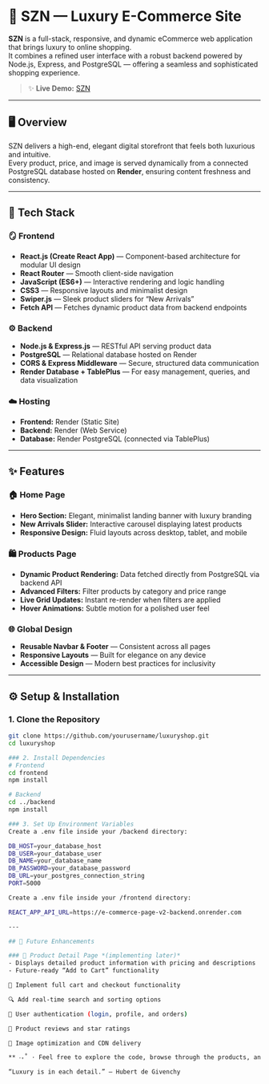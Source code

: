 # 💎 SZN — Luxury E-Commerce Site

**SZN** is a full-stack, responsive, and dynamic eCommerce web application that brings luxury to online shopping.  
It combines a refined user interface with a robust backend powered by Node.js, Express, and PostgreSQL — offering a seamless and sophisticated shopping experience.

> ✨ **Live Demo:** [SZN](https://e-commerce-page-v2-frontend.onrender.com)

---

## 🖥️ Overview

SZN delivers a high-end, elegant digital storefront that feels both luxurious and intuitive.  
Every product, price, and image is served dynamically from a connected PostgreSQL database hosted on **Render**, ensuring content freshness and consistency.

---

## 🧩 Tech Stack

### 🪞 Frontend
- **React.js (Create React App)** — Component-based architecture for modular UI design  
- **React Router** — Smooth client-side navigation  
- **JavaScript (ES6+)** — Interactive rendering and logic handling  
- **CSS3** — Responsive layouts and minimalist design  
- **Swiper.js** — Sleek product sliders for “New Arrivals”  
- **Fetch API** — Fetches dynamic product data from backend endpoints  

### ⚙️ Backend
- **Node.js & Express.js** — RESTful API serving product data  
- **PostgreSQL** — Relational database hosted on Render  
- **CORS & Express Middleware** — Secure, structured data communication  
- **Render Database + TablePlus** — For easy management, queries, and data visualization  

### ☁️ Hosting
- **Frontend:** Render (Static Site)  
- **Backend:** Render (Web Service)  
- **Database:** Render PostgreSQL (connected via TablePlus)

---

## ✨ Features

### 🏠 Home Page
- **Hero Section:** Elegant, minimalist landing banner with luxury branding  
- **New Arrivals Slider:** Interactive carousel displaying latest products  
- **Responsive Design:** Fluid layouts across desktop, tablet, and mobile  

### 🛍️ Products Page
- **Dynamic Product Rendering:** Data fetched directly from PostgreSQL via backend API  
- **Advanced Filters:** Filter products by category and price range  
- **Live Grid Updates:** Instant re-render when filters are applied  
- **Hover Animations:** Subtle motion for a polished user feel  

### 🌐 Global Design
- **Reusable Navbar & Footer** — Consistent across all pages  
- **Responsive Layouts** — Built for elegance on any device  
- **Accessible Design** — Modern best practices for inclusivity  

---

## ⚙️ Setup & Installation

### 1. Clone the Repository
```bash
git clone https://github.com/yourusername/luxuryshop.git
cd luxuryshop

### 2. Install Dependencies
# Frontend
cd frontend
npm install

# Backend
cd ../backend
npm install

### 3. Set Up Environment Variables
Create a .env file inside your /backend directory:

DB_HOST=your_database_host
DB_USER=your_database_user
DB_NAME=your_database_name
DB_PASSWORD=your_database_password
DB_URL=your_postgres_connection_string
PORT=5000

Create a .env file inside your /frontend directory:

REACT_APP_API_URL=https://e-commerce-page-v2-backend.onrender.com

---

## 🔮 Future Enhancements

### 💼 Product Detail Page *(implementing later)*
- Displays detailed product information with pricing and descriptions  
- Future-ready “Add to Cart” functionality 

🛒 Implement full cart and checkout functionality

🔍 Add real-time search and sorting options

👤 User authentication (login, profile, and orders)

💬 Product reviews and star ratings

📸 Image optimization and CDN delivery

** ‧₊˚ ⋅ Feel free to explore the code, browse through the products, and enjoy the curated selection! ⋅ ‧₊˚ ** 

“Luxury is in each detail.” — Hubert de Givenchy